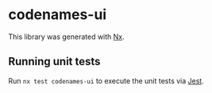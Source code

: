 # codenames-ui

This library was generated with [Nx](https://nx.dev).

## Running unit tests

Run `nx test codenames-ui` to execute the unit tests via [Jest](https://jestjs.io).
